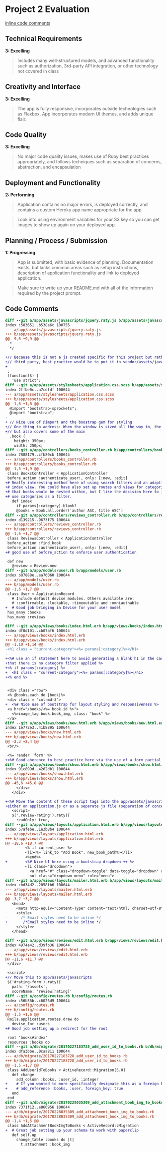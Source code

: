 # Project 2 Evaluation
[inline code comments]()
## Technical Requirements
**3: Excelling**
>Includes many well-structured models, and advanced functionality such as authorization, 3rd-party API integration, or other technology not covered in class

## Creativity and Interface
**3: Excelling**
>The app is fully responsive, incorporates outside technologies such as Flexbox. App incorporates modern UI themes, and adds unique flair.

## Code Quality
**3: Excelling**
>No major code quality issues, makes use of Ruby best practices appropriately, and follows techniques such as separation of concerns, abstraction, and encapsulation

## Deployment and Functionality
**2: Performing**
>Application contains no major errors, is deployed correctly, and contains a custom Heroku app name appropriate for the app.

>Look into using environment variables for your S3 key so you can get images to show up again on your deployed app.

## Planning / Process / Submission
**1: Progressing**
>App is submitted, with basic evidence of planning. Documentation exists, but lacks common areas such as setup instructions, description of application functionality and link to deployed application.

>Make sure to write up your README.md with all of the information required by the project prompt.

## Code Comments

```diff
diff --git a/app/assets/javascripts/jquery.raty.js b/app/assets/javascripts/jquery.raty.js
index c583651..b538a6c 100755
--- a/app/assets/javascripts/jquery.raty.js
+++ b/app/assets/javascripts/jquery.raty.js
@@ -9,6 +9,9 @@
  *
  */

+// Because this is not a js created specific for this project but rather from a
+// third party, best practice would be to put it in vendor/assets/javascripts
+
 ;
 (function($) {
   'use strict';
diff --git a/app/assets/stylesheets/application.css.scss b/app/assets/stylesheets/application.css.scss
index 2ffbe0c..a7cdfdf 100644
--- a/app/assets/stylesheets/application.css.scss
+++ b/app/assets/stylesheets/application.css.scss
@@ -1,6 +1,8 @@
  @import "bootstrap-sprockets";
  @import "bootstrap";
-
+ // Nice use of @import and the boostrap gem for styling
+// One thing to address: When the window is sized all the way in, the nav inverts
+// but also covers some of the main
  .book {
    height: 350px;
    width: 250px;
diff --git a/app/controllers/books_controller.rb b/app/controllers/books_controller.rb
index 7888179..cfb80cb 100644
--- a/app/controllers/books_controller.rb
+++ b/app/controllers/books_controller.rb
@@ -1,5 +1,9 @@
 class BooksController < ApplicationController
 before_action :authenticate_user!, only: [:new, :edit]
+# Really interesting method here of using search filters and an adaptive
+# index view. You could have also set up routes and views for categories
+# that books would be nested within, but I like the decision here to just
+# use categories as a filter.
   def index
     if params[:category].blank?
     @books = Book.all.order('author ASC, title ASC')
diff --git a/app/controllers/reviews_controller.rb b/app/controllers/reviews_controller.rb
index d139215..9673f75 100644
--- a/app/controllers/reviews_controller.rb
+++ b/app/controllers/reviews_controller.rb
@@ -1,6 +1,7 @@
 class ReviewsController < ApplicationController
 before_action :find_book
 before_action :authenticate_user!, only: [:new, :edit]
+# good use of before_action to enforce user authentication

 def new
   @review = Review.new
diff --git a/app/models/user.rb b/app/models/user.rb
index b87888e..ea76060 100644
--- a/app/models/user.rb
+++ b/app/models/user.rb
@@ -1,6 +1,7 @@
 class User < ApplicationRecord
   # Include default devise modules. Others available are:
   # :confirmable, :lockable, :timeoutable and :omniauthable
+  # Good job bringing in Devise for your user model
 has_many :books
 has_many :reviews

diff --git a/app/views/books/index.html.erb b/app/views/books/index.html.erb
index df0d101..cb07af6 100644
--- a/app/views/books/index.html.erb
+++ b/app/views/books/index.html.erb
@@ -1,10 +1,14 @@
-<h1 class = "current-category"><%= params[:category]%></h1>
-
+<%# use an if statement here to avoid generating a blank h1 in the case
+that there is no category filter applied %>
+<% if params[:category] %>
+  <h1 class = "current-category"><%= params[:category]%></h1>
+<% end %>


 <div class ="row">
 <% @books.each do |book|%>
 <div class = "col-md-3">
+  <%# Nice use of bootstrap for layout styling and responsiveness %>
 <a href="/books/<%= book.id %>">
   <%=image_tag book.book_img, class: "book" %>
 </a>
diff --git a/app/views/books/new.html.erb b/app/views/books/new.html.erb
index 1e772e3..41b8895 100644
--- a/app/views/books/new.html.erb
+++ b/app/views/books/new.html.erb
@@ -2,3 +2,4 @@
 <br/>

 <%= render 'form' %>
+<%# Good aherence to best practice here via the use of a form partial %>
diff --git a/app/views/books/show.html.erb b/app/views/books/show.html.erb
index 91c899d..4262db1 100644
--- a/app/views/books/show.html.erb
+++ b/app/views/books/show.html.erb
@@ -45,6 +45,8 @@
     </div>
   </div>

+<%# Move the content of these script tags into the app/assets/javascripts folder
+either on application.js or as a separate js file (separation of concerns)%>
   <script>
   $('.review-rating').raty({
     readOnly: true,
diff --git a/app/views/layouts/application.html.erb b/app/views/layouts/application.html.erb
index 57afebe..1e3b8b4 100644
--- a/app/views/layouts/application.html.erb
+++ b/app/views/layouts/application.html.erb
@@ -18,6 +18,7 @@
         <% if current_user %>
         <li><%= link_to "Add Book", new_book_path%></li>
         <%end%>
+        <%# Nice UI here using a bootstrap dropdown ++ %>
         <li class="dropdown">
           <a href="#" class="dropdown-toggle" data-toggle="dropdown" role="button" aria-expanded="false">Categories <span class="caret"></span></a>
           <ul class="dropdown-menu" role="menu">
diff --git a/app/views/layouts/mailer.html.erb b/app/views/layouts/mailer.html.erb
index cbd34d2..2058fb6 100644
--- a/app/views/layouts/mailer.html.erb
+++ b/app/views/layouts/mailer.html.erb
@@ -3,7 +3,7 @@
   <head>
     <meta http-equiv="Content-Type" content="text/html; charset=utf-8" />
     <style>
-      /* Email styles need to be inline */
+       /*Email styles need to be inline */
     </style>
   </head>

diff --git a/app/views/reviews/edit.html.erb b/app/views/reviews/edit.html.erb
index 4974a42..d39fb36 100644
--- a/app/views/reviews/edit.html.erb
+++ b/app/views/reviews/edit.html.erb
@@ -11,6 +11,7 @@
 </div>

 <script>
+// Move this to app/assets/javascripts
 $('#rating-form').raty({
   path: '/assets',
   scoreName: 'review[rating]'
diff --git a/config/routes.rb b/config/routes.rb
index c56b56b..c6026d9 100644
--- a/config/routes.rb
+++ b/config/routes.rb
@@ -1,5 +1,6 @@
 Rails.application.routes.draw do
   devise_for :users
+# Good job setting up a redirect for the root

 root 'books#index'
 resources :books do
diff --git a/db/migrate/20170227183728_add_user_id_to_books.rb b/db/migrate/20170227183728_add_user_id_to_books.rb
index dfa3bbe..0caa811 100644
--- a/db/migrate/20170227183728_add_user_id_to_books.rb
+++ b/db/migrate/20170227183728_add_user_id_to_books.rb
@@ -1,5 +1,7 @@
 class AddUserIdToBooks < ActiveRecord::Migration[5.0]
   def change
     add_column :books, :user_id, :integer
+    # If you wanted to more specifically designate this as a foreign key:
+    # add_reference :books, :user, foreign_key: true
   end
 end
diff --git a/db/migrate/20170228035309_add_attachment_book_img_to_books.rb b/db/migrate/20170228035309_add_attachment_book_img_to_books.rb
index 7371f12..e860956 100644
--- a/db/migrate/20170228035309_add_attachment_book_img_to_books.rb
+++ b/db/migrate/20170228035309_add_attachment_book_img_to_books.rb
@@ -1,4 +1,5 @@
 class AddAttachmentBookImgToBooks < ActiveRecord::Migration
+  # Great job setting up your schema to work with paperclip
   def self.up
     change_table :books do |t|
       t.attachment :book_img
```
